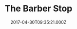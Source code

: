 ---
date: 2017-04-30T09:35:21.000Z
title: The Barber Stop
latitude: 52.04294691253548
longitude: 0.9543200024667841
category: checkin
---